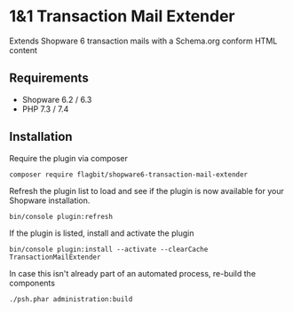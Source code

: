 # 1&1 Transaction Mail Extender
Extends Shopware 6 transaction mails with a Schema.org conform HTML content

## Requirements
* Shopware 6.2 / 6.3
* PHP 7.3 / 7.4

## Installation
Require the plugin via composer
```
composer require flagbit/shopware6-transaction-mail-extender
```

Refresh the plugin list to load and see if the plugin is now available for your Shopware installation.
```
bin/console plugin:refresh
```

If the plugin is listed, install and activate the plugin
```
bin/console plugin:install --activate --clearCache TransactionMailExtender
```

In case this isn't already part of an automated process, re-build the components

```
./psh.phar administration:build
```
